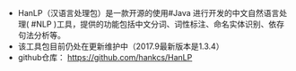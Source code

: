 - HanLP（汉语言处理包）是一款开源的使用#Java 进行开发的中文自然语言处理( #NLP )工具，提供的功能包括中文分词、词性标注、命名实体识别、依存句法分析等。
- 该工具包目前仍处在更新维护中（2017.9最新版本是1.3.4）
- github仓库： https://github.com/hankcs/HanLP